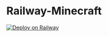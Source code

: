 # Railway-Minecraft
[![Deploy on Railway](https://railway.app/button.svg)](https://railway.app/new/template?template=https://github.com/Kihh/Railway-Minecraft&envs=NGROK_TOKEN,PORT,REGION&NGROK_TOKENDesc=在Ngrok注册得到的Authtoken&PORTDesc=你需要的开放的端口，默认80&PORTDefault=80&REGIONDesc=Ngrok的地区，默认jp，可选us/eu/ap/au/sa/jp/in&REGIONDefault=jp&referralCode=IGBnmG)
